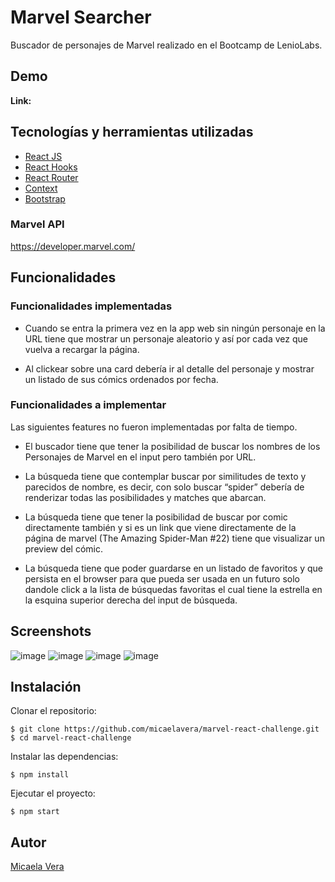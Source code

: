 # Marvel Searcher
Buscador de personajes de Marvel realizado en el Bootcamp de LenioLabs.

## Demo
**Link:** 
## Tecnologías y herramientas utilizadas
- [React JS](https://es.reactjs.org/)
- [React Hooks](https://es.reactjs.org/docs/hooks-intro.html)
- [React Router](https://reactrouter.com/)
- [Context](https://es.reactjs.org/docs/context.html)
- [Bootstrap](https://getbootstrap.com/)

### Marvel API
https://developer.marvel.com/
## Funcionalidades
### Funcionalidades implementadas
- Cuando se entra la primera vez en la app web sin ningún personaje en la URL tiene que mostrar un personaje aleatorio y así por cada vez que vuelva a recargar la página.

- Al clickear sobre una card debería ir al detalle del personaje y mostrar un listado de sus cómics ordenados por fecha.

### Funcionalidades a implementar
Las siguientes features no fueron implementadas por falta de tiempo.

- El buscador tiene que tener la posibilidad de buscar los nombres de los Personajes de Marvel en el input pero también por URL.

- La búsqueda tiene que contemplar buscar por similitudes de texto y parecidos de nombre, es decir, con solo buscar “spider” debería de renderizar todas las posibilidades y matches que abarcan.

- La búsqueda tiene que tener la posibilidad de buscar por comic directamente también y si es un link que viene     directamente de la página de marvel (The Amazing Spider-Man #22) tiene que visualizar un preview del cómic.

- La búsqueda tiene que poder guardarse en un listado de favoritos y que persista en el browser para que pueda ser usada en un futuro solo dandole click a la lista de búsquedas favoritas el cual tiene la estrella en la esquina superior derecha del input de búsqueda.

## Screenshots
![image](https://user-images.githubusercontent.com/28459482/122104849-7d1e9980-cdee-11eb-9d22-c759aa38df3c.png)
![image](https://user-images.githubusercontent.com/28459482/122105045-b5be7300-cdee-11eb-8762-12ad89bc3920.png)
![image](https://user-images.githubusercontent.com/28459482/122105790-9116cb00-cdef-11eb-8f96-6c662777cdff.png)
![image](https://user-images.githubusercontent.com/28459482/122106068-d6d39380-cdef-11eb-84d9-f4fc9154ecb3.png)
## Instalación
Clonar el repositorio:
```
$ git clone https://github.com/micaelavera/marvel-react-challenge.git
$ cd marvel-react-challenge
```

Instalar las dependencias:
```
$ npm install
```

Ejecutar el proyecto:
```
$ npm start
```
## Autor
[Micaela Vera](https://github.com/micaelavera)


